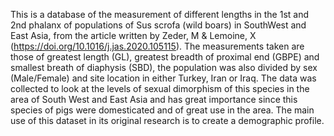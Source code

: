 This is a database of the measurement of different lengths in the 1st and 2nd phalanx of populations of Sus scrofa (wild boars) in SouthWest and East Asia, from the article written by Zeder, M & Lemoine, X (https://doi.org/10.1016/j.jas.2020.105115). The measurements taken are those of greatest length (GL), greatest breadth of proximal end (GBPE) and smallest breath of diaphysis (SBD), the population was also divided by sex (Male/Female) and site location in either Turkey, Iran or Iraq. The data was collected to look at the levels of sexual dimorphism of this species in the area of South West and East Asia and has great importance since this species of pigs were domesticated and of great use in the area. The main use of this dataset in its original research is to create a demographic profile.
